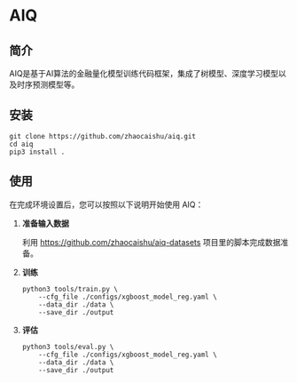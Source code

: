 # AIQ

## 简介

AIQ是基于AI算法的金融量化模型训练代码框架，集成了树模型、深度学习模型以及时序预测模型等。

## 安装

```
git clone https://github.com/zhaocaishu/aiq.git
cd aiq
pip3 install .
```

## 使用

在完成环境设置后，您可以按照以下说明开始使用 AIQ：

1. **准备输入数据**

    利用 https://github.com/zhaocaishu/aiq-datasets 项目里的脚本完成数据准备。

2. **训练**
    ```
    python3 tools/train.py \
        --cfg_file ./configs/xgboost_model_reg.yaml \
        --data_dir ./data \
        --save_dir ./output
    ```

3. **评估**
    ```
    python3 tools/eval.py \
        --cfg_file ./configs/xgboost_model_reg.yaml \
        --data_dir ./data \
        --save_dir ./output
    ```
